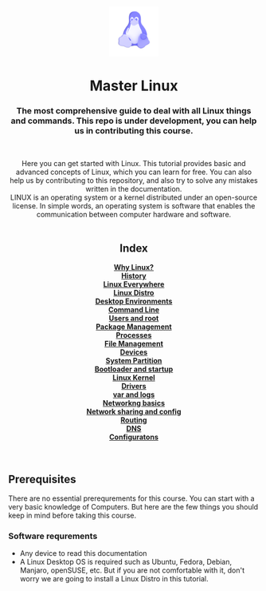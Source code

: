 <!--🖇🖇🖇🖇🖇-->
 <p align="center">
   <img width="100" height="100" src="./assets/linux.png" alt="Logo">
  </p>
  <h1 align="center"><b>Master Linux</b></h1>
  <h3 align="center"><b>The most comprehensive guide to deal with all Linux things and commands.
  This repo is under development, you can help us in contributing this course.</b></h3>
<!--🖇🖇🖇🖇🖇-->
<br />
<p align="center">
  Here you can get started with Linux. This tutorial provides basic and advanced concepts of Linux, which you can learn for free. You can also help us by contributing to this repository, and also try to solve any mistakes written in the documentation.<br>
LINUX is an operating system or a kernel distributed under an open-source license. In simple words, an operating system is software that enables the communication between computer hardware and software.
    <br />
    <br />
    <center> <h2>Index</h2> </center>
<p align="center">
    <a href="./Why/whylinux.md"><strong>Why Linux?</strong></a><br />
    <a href="./History/history.md"><strong>History</strong></a><br />
    <a href="./LinuxEverywhere/linuxeverywhere.md"><strong>Linux Everywhere</strong></a><br />
    <a href="./Distros/distributions.md"><strong>Linux Distro</strong></a><br />
    <a href="./DesktopEnv/desktopenv.md"><strong>Desktop Environments</strong></a><br />
    <a href="./commadline/commandline.md"><strong>Command Line</strong></a><br />
    <a href="#"><strong>Users and root</strong></a><br />
    <a href="#"><strong>Package Management</strong></a><br />
    <a href="#"><strong>Processes</strong></a><br />
    <a href="#"><strong>File Management</strong></a><br />
    <a href="#"><strong>Devices</strong></a><br />
    <a href="#"><strong>System Partition</strong></a><br />
    <a href="#"><strong>Bootloader and startup</strong></a><br />
    <a href="#"><strong>Linux Kernel</strong></a><br />
    <a href="#"><strong>Drivers</strong></a><br />
    <a href="#"><strong>var and logs</strong></a><br />
    <a href="#"><strong>Networkng basics</strong></a><br />
    <a href="#"><strong>Network sharing and config</strong></a><br />
    <a href="#"><strong>Routing</strong></a><br />
    <a href="#"><strong>DNS</strong></a><br />
    <a href="#"><strong>Configuratons</strong></a><br />
    <br /> <br />
</p>

## Prerequisites

There are no essential prerequrements for this course. You can start with a very basic knowledge of Computers. But here are the few things you should keep in mind before taking this course.

### Software requrements

- Any device to read this documentation
- A Linux Desktop OS is required such as Ubuntu, Fedora, Debian, Manjaro, openSUSE, etc. But if you are not comfortable with it, don't worry we are going to install a Linux Distro in this tutorial.
